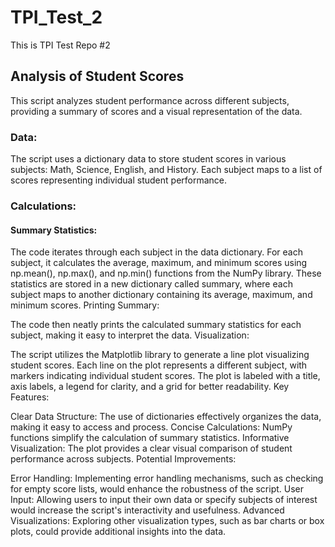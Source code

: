 # TPI_Test_2
This is TPI Test Repo #2

## Analysis of Student Scores
This script analyzes student performance across different subjects, providing a summary of scores and a visual representation of the data.

### Data:

The script uses a dictionary data to store student scores in various subjects: Math, Science, English, and History. Each subject maps to a list of scores representing individual student performance.

### Calculations:

#### Summary Statistics:

The code iterates through each subject in the data dictionary.
For each subject, it calculates the average, maximum, and minimum scores using np.mean(), np.max(), and np.min() functions from the NumPy library.
These statistics are stored in a new dictionary called summary, where each subject maps to another dictionary containing its average, maximum, and minimum scores.
Printing Summary:

The code then neatly prints the calculated summary statistics for each subject, making it easy to interpret the data.
Visualization:

The script utilizes the Matplotlib library to generate a line plot visualizing student scores.
Each line on the plot represents a different subject, with markers indicating individual student scores.
The plot is labeled with a title, axis labels, a legend for clarity, and a grid for better readability.
Key Features:

Clear Data Structure: The use of dictionaries effectively organizes the data, making it easy to access and process.
Concise Calculations: NumPy functions simplify the calculation of summary statistics.
Informative Visualization: The plot provides a clear visual comparison of student performance across subjects.
Potential Improvements:

Error Handling: Implementing error handling mechanisms, such as checking for empty score lists, would enhance the robustness of the script.
User Input: Allowing users to input their own data or specify subjects of interest would increase the script's interactivity and usefulness.
Advanced Visualizations: Exploring other visualization types, such as bar charts or box plots, could provide additional insights into the data.
